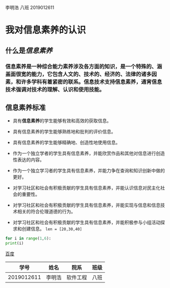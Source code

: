 李明浩 八班 2019012611  
# 我对信息素养的认识  
## 什么是*信息素养*  
### 信息素养是一种综合能力素养涉及各方面的知识，是一个特殊的、涵盖面很宽的能力，它包含人文的、技术的、经济的、法律的诸多因素，和许多学科有着紧密的联系。信息技术支持信息素养，通宵信息技术强调对技术的理解、认识和使用技能。  
## 信息素养标准
+ 具有**信息素养**的学生能够有效和高效的获取信息。

+ 具有信息素养的学生能够熟练地和批判的评价信息。

+ 具有信息素养的学生能够精确地、创造性地使用信息。

+ 作为一个独立学者的学生具有信息素养，并能欣赏作品和其他对信息进行创造性表达的内容。

+ 作为一个独立学习者的学生具有信息素养，并能力争在查询和知识创新中做的更好。

+ 对学习社区和社会有积极贡献的学生具有信息素养，并能认识信息对民主化社会的重要性。

+ 对学习社区和社会有积极贡献的学生具有信息素养，并能实现与信息和信息技术相关的符合伦理道德的行为。

+ 对学习社区和社会有积极贡献的学生具有信息素养，并能积极参与小组活动探求和创建信息。
`len = [20,30,40]`
```python
for i in range(1,6):
print(i)
```
[百度](http://www.baidu.com)

|学号|姓名|院系|班级|
|:-:|:-:|:-:|:-:|
|2019012611|李明浩|软件工程|八班|